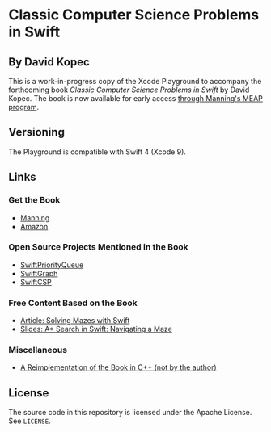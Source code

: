 # Classic Computer Science Problems in Swift
## By David Kopec

This is a work-in-progress copy of the Xcode Playground to accompany the forthcoming book *Classic Computer Science Problems in Swift* by David Kopec. The book is now available for early access [through Manning's MEAP program](https://www.manning.com/books/classic-computer-science-problems-in-swift).

## Versioning

The Playground is compatible with Swift 4 (Xcode 9).

## Links

### Get the Book

- [Manning](https://www.manning.com/books/classic-computer-science-problems-in-swift)
- [Amazon](http://amzn.to/2xG6nlF)

### Open Source Projects Mentioned in the Book

- [SwiftPriorityQueue](https://github.com/davecom/SwiftPriorityQueue)
- [SwiftGraph](https://github.com/davecom/SwiftGraph)
- [SwiftCSP](https://github.com/davecom/SwiftCSP)

### Free Content Based on the Book

- [Article: Solving Mazes with Swift](http://freecontent.manning.com/solving-mazes-with-swift/)
- [Slides: A* Search in Swift: Navigating a Maze](http://freecontent.manning.com/slideshare-a-search-in-swift-navigating-a-maze/)

### Miscellaneous

- [A Reimplementation of the Book in C++ (not by the author)](https://github.com/araya-andres/classic_computer_sci)

## License

The source code in this repository is licensed under the Apache License. See `LICENSE`.
